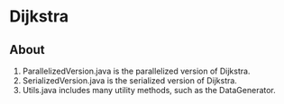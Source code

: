 # Dijkstra

## About
1. ParallelizedVersion.java is the parallelized version of Dijkstra.
2. SerializedVersion.java is the serialized version of Dijkstra.
3. Utils.java includes many utility methods, such as the DataGenerator.
